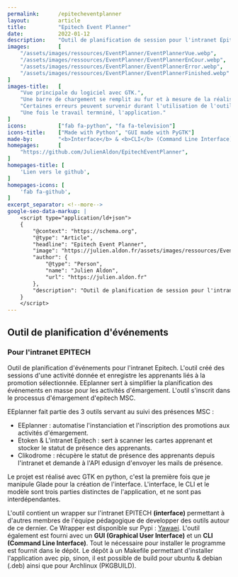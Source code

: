 ```yaml
---
permalink:      /epitecheventplanner
layout:         article
title:          "Epitech Event Planner"
date:           2022-01-12
description:    "Outil de planification de session pour l'intranet Epitech. L'outil créé des sessions d'une activité donnée et enregistre les apprenants liés à la promotion sélectionnée. EEplanner sert à simplifier la planifification des événements en masse pour les activités d'émmargement. L'outil s'inscrit dans le processus d'émmargement d'epitech MSC."
images:         [
    "/assets/images/ressources/EventPlanner/EventPlannerVue.webp",
    "/assets/images/ressources/EventPlanner/EventPlannerEnCour.webp",
    "/assets/images/ressources/EventPlanner/EventPlannerError.webp",
    "/assets/images/ressources/EventPlanner/EventPlannerFinished.webp"
]
images-title:   [
    "Vue principale du logiciel avec GTK.",
    "Une barre de chargement se remplit au fur et à mesure de la réalisation des tâches.",
    "Certaines erreurs peuvent survenir durant l'utilisation de l'outil.",
    "Une fois le travail termniné, l'application."
]
icons:          ["fab fa-python", "fa fa-television"]
icons-title:    ["Made with Python", "GUI made with PyGTK"]
made-by:        "<b>Interface</b> & <b>CLI</b> (Command Line Interface) réalisé par <a href='https://github.com/JulienAldon'>Julien Aldon</a>"
homepages:      [
    "https://github.com/JulienAldon/EpitechEventPlanner",
]
homepages-title: [
    'Lien vers le github',
]
homepages-icons: [
    'fab fa-github',
]
excerpt_separator: <!--more-->
google-seo-data-markup: |
    <script type="application/ld+json">
    {
        "@context": "https://schema.org",
        "@type": "Article",
        "headline": "Epitech Event Planner",
        "image": "https://julien.aldon.fr/assets/images/ressources/EventPlanner/EventPlannerVue.webp",
        "author": {
            "@type": "Person",
            "name": "Julien Aldon",
            "url": "https://julien.aldon.fr"
        },
        "description": "Outil de planification de session pour l'intranet Epitech. L'outil créé des sessions d'une activité donnée et enregistre les apprenants liés à la promotion sélectionnée. EEplanner sert à simplifier la planifification des événements en masse pour les activités d'émmargement. L'outil s'inscrit dans le processus d'émmargement d'epitech MSC."
    }
    </script>
---
```

## Outil de planification d'événements
### Pour l'intranet EPITECH
Outil de planification d'événements pour l'intranet Epitech. L'outil créé des sessions d'une activité donnée et enregistre les apprenants liés à la promotion sélectionnée. EEplanner sert à simplifier la planification des événements en masse pour les activités d'émargement. L'outil s'inscrit dans le processus d'émargement d'epitech MSC.
<!--more-->
EEplanner fait partie des 3 outils servant au suivi des présences MSC : 
- EEplanner : automatise l'instanciation et l'inscription des promotions aux activités d'émargement.
- Etoken & L'intranet Epitech : sert à scanner les cartes apprenant et stocker le statut de présence des apprenants.
- Clikodrome : récupère le statut de présence des apprenants depuis l'intranet et demande à l'API edusign d'envoyer les mails de présence.

Le projet est réalisé avec GTK en python, c'est la première fois que je manipule Glade pour la création de l'interface. L'interface, le CLI et le modèle sont trois parties distinctes de l'application, et ne sont pas interdépendantes.

L'outil contient un wrapper sur l'intranet EPITECH **(interface)** permettant à d'autres membres de l'équipe pédagogique
de developper des outils autour de ce dernier. Ce Wrapper est disponible sur Pypi : <a href="https://pypi.org/project/yawaei/0.0.8/">Yawaei</a>. L'outil également est fourni avec un **GUI (Graphical User Interface)** et un **CLI (Command Line Interface)**.
Tout le nécessaire pour installer le programme est fournit dans le dépôt. Le dépôt à un Makefile permettant d'installer l'application avec pip, sinon, il est possible de build pour ubuntu & debian (.deb) ainsi que pour Archlinux (PKGBUILD).